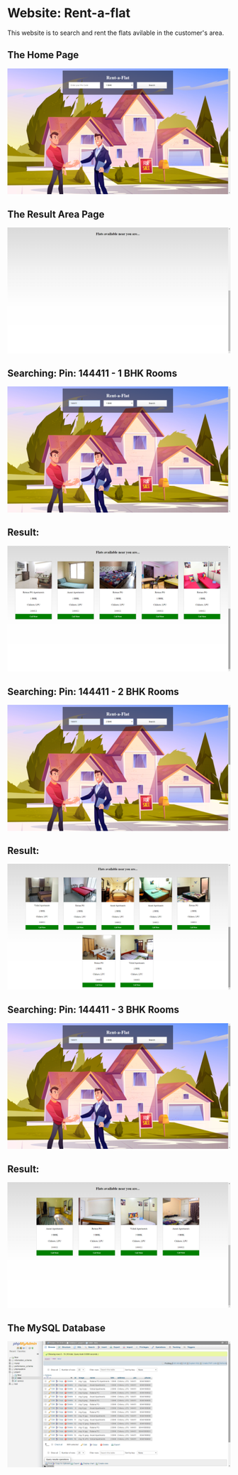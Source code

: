 # Website: Rent-a-flat

This website is to search and rent the flats avilable in the customer's area.

## The Home Page
<img src="/Rent-a-Flat/Screenshot/00-homepage.png">

## The Result Area Page
<img src="/Rent-a-Flat/Screenshot/01-searchpage.png">

## Searching: Pin: 144411 - 1 BHK Rooms
<img src="/Rent-a-Flat/Screenshot/02-1bhk.png">

## Result:
<img src="/Rent-a-Flat/Screenshot/03-result-1bhk.png">

## Searching: Pin: 144411 - 2 BHK Rooms
<img src="/Rent-a-Flat/Screenshot/04-2bhk.png">

## Result:
<img src="/Rent-a-Flat/Screenshot/05-result-2bhk.png">

## Searching: Pin: 144411 - 3 BHK Rooms
<img src="/Rent-a-Flat/Screenshot/06-3bhk.png">

## Result:
<img src="/Rent-a-Flat/Screenshot/07-result-3bhk.png">

## The MySQL Database
<img src="/Rent-a-Flat/Screenshot/08-database.png">
